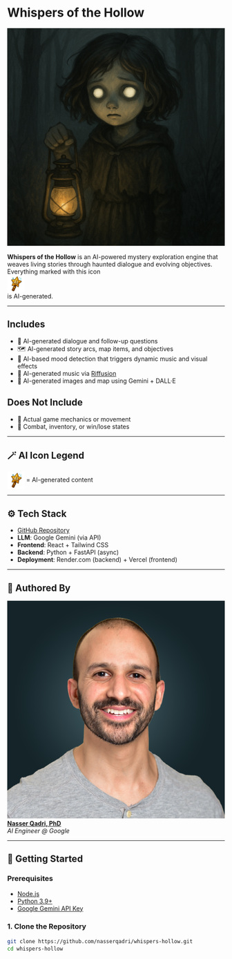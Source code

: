 # Whispers of the Hollow

![Lantern Ghost](https://github.com/nasserqadri/whispers-hollow/raw/main/frontend/public/images/ghost_intro.png)

**Whispers of the Hollow** is an AI-powered mystery exploration engine that weaves living stories through haunted dialogue and evolving objectives.  
Everything marked with this icon  
<img src="https://github.com/nasserqadri/whispers-hollow/raw/main/frontend/public/images/ai_wand.png" alt="AI Wand" width="40" style="vertical-align:middle" />  
is AI-generated.

---

## Includes

- 🤖 AI-generated dialogue and follow-up questions
- 🗺️ AI-generated story arcs, map items, and objectives
- 🎵 AI-based mood detection that triggers dynamic music and visual effects
- 🎼 AI-generated music via [Riffusion](https://www.riffusion.com/)
- 🎨 AI-generated images and map using Gemini + DALL·E

## Does Not Include

- 🚫 Actual game mechanics or movement
- 🚫 Combat, inventory, or win/lose states

---

## 🪄 AI Icon Legend

<img src="https://github.com/nasserqadri/whispers-hollow/raw/main/frontend/public/images/ai_wand.png" alt="AI Wand" width="40" style="vertical-align:middle" />
= AI-generated content

---

## ⚙️ Tech Stack

- [GitHub Repository](https://github.com/nasserqadri/whispers-hollow)
- **LLM**: Google Gemini (via API)
- **Frontend**: React + Tailwind CSS
- **Backend**: Python + FastAPI (async)
- **Deployment**: Render.com (backend) + Vercel (frontend)

---

## 👤 Authored By

[![Nasser Qadri](https://github.com/nasserqadri/whispers-hollow/raw/main/frontend/public/images/nasser_qadri.png)](https://www.linkedin.com/in/nasserq)
**[Nasser Qadri, PhD](https://www.linkedin.com/in/nasserq)**  
_AI Engineer @ Google_

---

## 🚀 Getting Started

### Prerequisites

- [Node.js](https://nodejs.org/)
- [Python 3.9+](https://www.python.org/)
- [Google Gemini API Key](https://aistudio.google.com/app/apikey)

### 1. Clone the Repository

```bash
git clone https://github.com/nasserqadri/whispers-hollow.git
cd whispers-hollow
